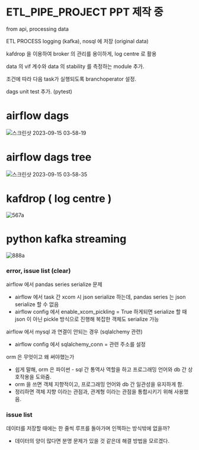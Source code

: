 # ETL_PIPE_PROJECT PPT 제작 중
from api, processing data

ETL PROCESS logging (kafka), nosql 에 저장 (original data) 

kafdrop 을 이용하여 broker 의 관리를 용이하게, log centre 로 활용

data 의 vif 계수와 data 의 stability 를 측정하는 module 추가.

조건에 따라 다음 task가 실행되도록 branchoperator 설정.
 
dags unit test 추가. (pytest)
# airflow dags 
![스크린샷 2023-09-15 03-58-19](https://github.com/OwenKimcertified/ETL_PIPE_PROJECT/assets/99598620/70992f7e-f841-4927-9e94-88320b30c764)
# airflow dags tree
![스크린샷 2023-09-15 03-58-35](https://github.com/OwenKimcertified/ETL_PIPE_PROJECT/assets/99598620/956e08c7-b327-4c6c-bda1-663ab3d7b603)
# kafdrop ( log centre )
![567a](https://github.com/OwenKimcertified/ETL_PIPE_PROJECT/assets/99598620/a264b46f-192f-43ba-8131-25b83cd8726a)
# python kafka streaming 
![888a](https://github.com/OwenKimcertified/ETL_PIPE_PROJECT/assets/99598620/0242e35d-da4e-4bf7-8b82-6e78bf60795b)

### error, issue list (clear)
airflow 에서 pandas series serialize 문제 
- airflow 에서 task 간 xcom 시 json serialize 하는데, pandas series 는 json serialize 할 수 없음
- airflow config 에서 enable_xcom_pickling = True 하게되면 serialize 할 때 json 이 아닌 pickle 방식으로 진행해 복잡한 객체도 serialize 가능

airflow 에서 mysql 과 연결이 안되는 경우 (sqlalchemy 관련)
- airflow config 에서 sqlalchemy_conn = 관련 주소를 설정

orm 은 무엇이고 왜 써야했는가
- 쉽게 말해, orm 은 파이썬 - sql 간 통역사 역할을 하고 프로그래밍 언어와 db 간 상호작용을 도와줌.
- orm 을 쓰면 객체 지향적이고, 프로그래밍 언어와 db 간 일관성을 유지하게 함.
- 정리하면 객체 지향 이라는 관점과, 관계형 이라는 관점을 통합시키기 위해 사용했음.
### issue list 
데이터를 저장할 때에는 한 줄씩 루프를 돌아가며 인젝하는 방식밖에 없을까? 
- 데이터의 양이 많다면 분명 문제가 있을 것 같은데 해결 방법을 모르겠다.

